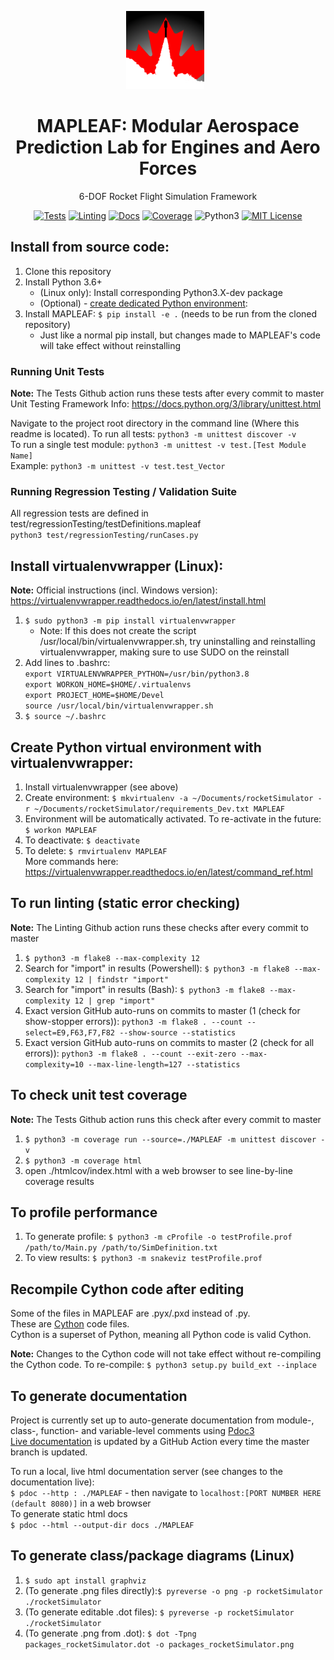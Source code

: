 <p align="center">
  <img src="Diagrams/DraftLogo.png?raw=true" alt="Logo"
    title="MAPLEAF" height=125 style="padding-right: 10px;"/>
  <h1 align="center">MAPLEAF: Modular Aerospace Prediction Lab for Engines and Aero Forces</h1>
  <p align="center">6-DOF Rocket Flight Simulation Framework </p>
</p>

<p align="center">
<a align="center" href="https://github.com/henrystoldt/mapleaf/actions"><img alt="Tests" src="https://github.com/henrystoldt/mapleaf/workflows/Tests/badge.svg"></a>
  <a align="center" href="https://github.com/henrystoldt/mapleaf/actions"><img alt="Linting" src="https://github.com/henrystoldt/mapleaf/workflows/Linting/badge.svg"></a>
  <a align="center" href="https://henrystoldt.github.io/MAPLEAF/"><img alt="Docs" src="https://github.com/henrystoldt/mapleaf/workflows/Docs/badge.svg"></a>
  <a align="center" href="https://codecov.io/gh/henrystoldt/mapleaf"><img alt="Coverage" src="https://codecov.io/gh/henrystoldt/mapleaf/branch/master/graph/badge.svg"></a>
  <img alt="Python3" src="https://img.shields.io/badge/python-3.6+-brightgreen">
  <a align="center" href="https://lbesson.mit-license.org/"><img alt="MIT License" src="https://img.shields.io/badge/License-MIT-blue.svg"></a>
</p>

## Install from source code:
1. Clone this repository
2. Install Python 3.6+
    - (Linux only): Install corresponding Python3.X-dev package
    - (Optional) - [create dedicated Python environment](#create-python-virtual-environment-with-virtualenvwrapper):  
3. Install MAPLEAF: `$ pip install -e .` (needs to be run from the cloned repository)
    - Just like a normal pip install, but changes made to MAPLEAF's code will take effect without reinstalling

### Running Unit Tests
**Note:** The Tests Github action runs these tests after every commit to master
Unit Testing Framework Info:
https://docs.python.org/3/library/unittest.html

Navigate to the project root directory in the command line (Where this readme is located).
To run all tests: `python3 -m unittest discover -v`  
To run a single test module: `python3 -m unittest -v test.[Test Module Name]`  
Example: `python3 -m unittest -v test.test_Vector`  

### Running Regression Testing / Validation Suite
All regression tests are defined in test/regressionTesting/testDefinitions.mapleaf  
`python3 test/regressionTesting/runCases.py`

## Install virtualenvwrapper (Linux):
**Note:** Official instructions (incl. Windows version): https://virtualenvwrapper.readthedocs.io/en/latest/install.html  
1. `$ sudo python3 -m pip install virtualenvwrapper`
    - Note: If this does not create the script /usr/local/bin/virtualenvwrapper.sh, try uninstalling and reinstalling virtualenvwrapper, making sure to use SUDO on the reinstall
2. Add lines to .bashrc:  
`export VIRTUALENVWRAPPER_PYTHON=/usr/bin/python3.8`  
`export WORKON_HOME=$HOME/.virtualenvs`  
`export PROJECT_HOME=$HOME/Devel`  
`source /usr/local/bin/virtualenvwrapper.sh`  
3. `$ source ~/.bashrc`

## Create Python virtual environment with virtualenvwrapper:
1. Install virtualenvwrapper (see above)
2. Create environment: `$ mkvirtualenv -a ~/Documents/rocketSimulator -r ~/Documents/rocketSimulator/requirements_Dev.txt MAPLEAF`  
3. Environment will be automatically activated. To re-activate in the future: `$ workon MAPLEAF`  
4. To deactivate: `$ deactivate`  
5. To delete: `$ rmvirtualenv MAPLEAF`  
More commands here: https://virtualenvwrapper.readthedocs.io/en/latest/command_ref.html

## To run linting (static error checking)
**Note:** The Linting Github action runs these checks after every commit to master
1. `$ python3 -m flake8 --max-complexity 12`
2. Search for "import" in results (Powershell): `$ python3 -m flake8 --max-complexity 12 | findstr "import"`
3. Search for "import" in results (Bash): `$ python3 -m flake8 --max-complexity 12 | grep "import"`
4. Exact version GitHub auto-runs on commits to master (1 (check for show-stopper errors)): `python3 -m flake8 . --count --select=E9,F63,F7,F82 --show-source --statistics`
5. Exact version GitHub auto-runs on commits to master (2 (check for all errors)): `python3 -m flake8 . --count --exit-zero --max-complexity=10 --max-line-length=127 --statistics`

## To check unit test coverage
**Note:** The Tests Github action runs this check after every commit to master
1. `$ python3 -m coverage run --source=./MAPLEAF -m unittest discover -v`
2. `$ python3 -m coverage html`
3. open ./htmlcov/index.html with a web browser to see line-by-line coverage results

## To profile performance
1. To generate profile: `$ python3 -m cProfile -o testProfile.prof /path/to/Main.py /path/to/SimDefinition.txt`
2. To view results: `$ python3 -m snakeviz testProfile.prof`

## Recompile Cython code after editing
Some of the files in MAPLEAF are .pyx/.pxd instead of .py.  
These are [Cython](https://cython.org/) code files.  
Cython is a superset of Python, meaning all Python code is valid Cython.  

**Note:** Changes to the Cython code will not take effect without re-compiling the Cython code. 
To re-compile: `$ python3 setup.py build_ext --inplace`

## To generate documentation
Project is currently set up to auto-generate documentation from module-, class-, function- and variable-level comments using [Pdoc3](https://pdoc3.github.io/pdoc/doc/pdoc/#gsc.tab=0 )  
[Live documentation](https://henrystoldt.github.io/MAPLEAF/) is updated by a GitHub Action every time the master branch is updated.  

To run a local, live html documentation server (see changes to the documentation live):  
`$ pdoc --http : ./MAPLEAF`  - then navigate to `localhost:[PORT NUMBER HERE (default 8080)]` in a web browser  
To generate static html docs  
`$ pdoc --html --output-dir docs ./MAPLEAF`  

## To generate class/package diagrams (Linux)
1. `$ sudo apt install graphviz`
2. (To generate .png files directly):`$ pyreverse -o png -p rocketSimulator ./rocketSimulator`
3. (To generate editable .dot files): `$ pyreverse -p rocketSimulator ./rocketSimulator`
4. (To generate .png from .dot): `$ dot -Tpng packages_rocketSimulator.dot -o packages_rocketSimulator.png`
